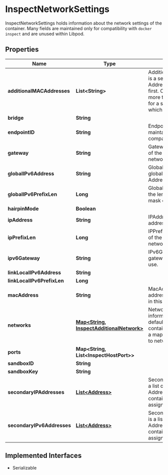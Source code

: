 

# InspectNetworkSettings

InspectNetworkSettings holds information about the network settings of the container. Many fields are maintained only for compatibility with `docker inspect` and are unused within Libpod.

## Properties

| Name                       | Type                                                                           | Description                                                                                                                                                         | Notes      |
|----------------------------|--------------------------------------------------------------------------------|---------------------------------------------------------------------------------------------------------------------------------------------------------------------|------------|
| **additionalMACAddresses** | **List&lt;String&gt;**                                                         | AdditionalMacAddresses is a set of additional MAC Addresses beyond the first. CNI may configure more than one interface for a single network, which can cause this. | [optional] |
| **bridge**                 | **String**                                                                     |                                                                                                                                                                     | [optional] |
| **endpointID**             | **String**                                                                     | EndpointID is unused, maintained exclusively for compatibility.                                                                                                     | [optional] |
| **gateway**                | **String**                                                                     | Gateway is the IP address of the gateway this network will use.                                                                                                     | [optional] |
| **globalIPv6Address**      | **String**                                                                     | GlobalIPv6Address is the global-scope IPv6 Address for this network.                                                                                                | [optional] |
| **globalIPv6PrefixLen**    | **Long**                                                                       | GlobalIPv6PrefixLen is the length of the subnet mask of this network.                                                                                               | [optional] |
| **hairpinMode**            | **Boolean**                                                                    |                                                                                                                                                                     | [optional] |
| **ipAddress**              | **String**                                                                     | IPAddress is the IP address for this network.                                                                                                                       | [optional] |
| **ipPrefixLen**            | **Long**                                                                       | IPPrefixLen is the length of the subnet mask of this network.                                                                                                       | [optional] |
| **ipv6Gateway**            | **String**                                                                     | IPv6Gateway is the IPv6 gateway this network will use.                                                                                                              | [optional] |
| **linkLocalIPv6Address**   | **String**                                                                     |                                                                                                                                                                     | [optional] |
| **linkLocalIPv6PrefixLen** | **Long**                                                                       |                                                                                                                                                                     | [optional] |
| **macAddress**             | **String**                                                                     | MacAddress is the MAC address for the interface in this network.                                                                                                    | [optional] |
| **networks**               | [**Map&lt;String, InspectAdditionalNetwork&gt;**](InspectAdditionalNetwork.md) | Networks contains information on non-default networks this container has joined. It is a map of network name to network information.                                | [optional] |
| **ports**                  | **Map&lt;String, List&lt;InspectHostPort&gt;&gt;**                             |                                                                                                                                                                     | [optional] |
| **sandboxID**              | **String**                                                                     |                                                                                                                                                                     | [optional] |
| **sandboxKey**             | **String**                                                                     |                                                                                                                                                                     | [optional] |
| **secondaryIPAddresses**   | [**List&lt;Address&gt;**](Address.md)                                          | SecondaryIPAddresses is a list of extra IP Addresses that the container has been assigned in this network.                                                          | [optional] |
| **secondaryIPv6Addresses** | [**List&lt;Address&gt;**](Address.md)                                          | SecondaryIPv6Addresses is a list of extra IPv6 Addresses that the container has been assigned in this network.                                                      | [optional] |


## Implemented Interfaces

* Serializable


